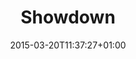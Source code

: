 ---
clipterms:
- 180-Degree Rule
commentary: ''
date: '2015-03-20T11:37:27+01:00'
director_first: Masaku
director_last: Kobayashi
film: Harakiri
length: '3:00'
mp4_comment: http://stream.ccnmtl.columbia.edu/public/7bf44b1b-fe0a-497e-9694-b4a4f086329d-FLG_TEST_180_deg_commentary-mp4-aac-480w-850kbps-ffmpeg.mp4
mp4_orig: http://stream.ccnmtl.columbia.edu/public/edf68391-114f-4a2c-86e6-631182414e33-FLG_TEST_180_deg_original-mp4-aac-480w-850kbps-ffmpeg.mp4
quicktime: showdown.mov
source: 2005 Criterion Collection
title: Showdown
year: '1962 '
---